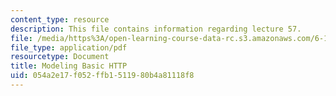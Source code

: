 ```yaml
---
content_type: resource
description: This file contains information regarding lecture 57.
file: /media/https%3A/open-learning-course-data-rc.s3.amazonaws.com/6-170-software-studio-spring-2013/054a2e17f052ffb1511980b4a81118f8_MIT6_170S13_57-mdl-http.pdf
file_type: application/pdf
resourcetype: Document
title: Modeling Basic HTTP
uid: 054a2e17-f052-ffb1-5119-80b4a81118f8
---
```

